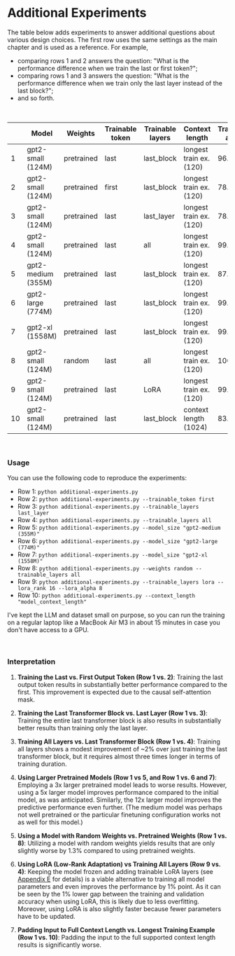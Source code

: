 # Additional Experiments

The table below adds experiments to answer additional questions about various design choices. The first row uses the same settings as the main chapter and is used as a reference.
For example, 

- comparing rows 1 and 2 answers the question: "What is the performance difference when we train the last or first token?";
- comparing rows 1 and 3 answers the question: "What is the performance difference when we train only the last layer instead of the last block?";
- and so forth.

&nbsp;

|    | Model              | Weights    | Trainable token | Trainable layers | Context length          | Training acc | Validation acc | Test acc | Training time | CPU/GPU |
|----|--------------------|------------|-----------------|------------------|-------------------------|--------------|----------------|----------|---------------|---------|
| 1  | gpt2-small (124M)  | pretrained | last            | last_block       | longest train ex. (120) | 96.63%       | 99.33%         | 95.00%   | 0.39 min      | V100    |
| 2  | gpt2-small (124M)  | pretrained | first           | last_block       | longest train ex. (120) | 78.46%       | 80.54%         | 75.00%   | 0.37 min      | V100    |
| 3  | gpt2-small (124M)  | pretrained | last            | last_layer       | longest train ex. (120) | 78.65%       | 79.87%         | 72.00%   | 0.33 min      | V100    |
| 4  | gpt2-small (124M)  | pretrained | last            | all              | longest train ex. (120) | 99.62%       | 96.64%         | 96.67%   | 0.94 min      | V100    |
| 5  | gpt2-medium (355M) | pretrained | last            | last_block       | longest train ex. (120) | 87.50%       | 91.28%         | 84.67%   | 0.91 min      | V100    |
| 6  | gpt2-large (774M)  | pretrained | last            | last_block       | longest train ex. (120) | 99.52%       | 98.66%         | 96.67%   | 1.91 min      | V100    |
| 7  | gpt2-xl (1558M)    | pretrained | last            | last_block       | longest train ex. (120) | 99.81%       | 99.33%         | 98.33%   | 3.84 min      | V100    |
| 8  | gpt2-small (124M)  | random     | last            | all              | longest train ex. (120) | 100%         | 96.64%         | 93.67%   | 0.93 min      | V100    |
| 9  | gpt2-small (124M)  | pretrained | last            | LoRA             | longest train ex. (120) | 99.52%       | 97.99%         | 97.67%   | 0.82 min      | V100    |
| 10 | gpt2-small (124M)  | pretrained | last            | last_block       | context length (1024)   | 83.08%       | 87.92%         | 78.33%   | 3.24 min      | V100    |


&nbsp;

### Usage

You can use the following code to reproduce the experiments:

- Row 1: `python additional-experiments.py`
- Row 2: `python additional-experiments.py --trainable_token first` 
- Row 3: `python additional-experiments.py --trainable_layers last_layer`
- Row 4: `python additional-experiments.py --trainable_layers all`
- Row 5: `python additional-experiments.py --model_size "gpt2-medium (355M)"`
- Row 6: `python additional-experiments.py --model_size "gpt2-large (774M)"`
- Row 7: `python additional-experiments.py --model_size "gpt2-xl (1558M)"`
- Row 8: `python additional-experiments.py --weights random --trainable_layers all`
- Row 9: `python additional-experiments.py --trainable_layers lora --lora_rank 16 --lora_alpha 8`
- Row 10: `python additional-experiments.py --context_length "model_context_length"`

I've kept the LLM and dataset small on purpose, so you can run the training on a regular laptop like a MacBook Air M3 in about 15 minutes in case you don't have access to a GPU.

&nbsp;

### Interpretation

1. **Training the Last vs. First Output Token (Row 1 vs. 2)**: Training the last output token results in substantially better performance compared to the first. This improvement is expected due to the causal self-attention mask.

2. **Training the Last Transformer Block vs. Last Layer (Row 1 vs. 3)**: Training the entire last transformer block is also results in substantially better results than training only the last layer.

3. **Training All Layers vs. Last Transformer Block (Row 1 vs. 4)**: Training all layers shows a modest improvement of ~2% over just training the last transformer block, but it requires almost three times longer in terms of training duration.

4. **Using Larger Pretrained Models (Row 1 vs 5, and Row 1 vs. 6 and 7)**: Employing a 3x larger pretrained model leads to worse results. However, using a 5x larger model improves performance compared to the initial model, as was anticipated. Similarly, the 12x larger model improves the predictive performance even further. (The medium model was perhaps not well pretrained or the particular finetuning configuration works not as well for this model.)

5. **Using a Model with Random Weights vs. Pretrained Weights (Row 1 vs. 8)**: Utilizing a model with random weights yields results that are only slightly worse by 1.3% compared to using pretrained weights.

6. **Using LoRA (Low-Rank Adaptation) vs Training All Layers (Row 9 vs. 4)**: Keeping the model frozen and adding trainable LoRA layers (see [Appendix E](../../appendix-E/01_main-chapter-code/appendix-E.ipynb) for details) is a viable alternative to training all model parameters and even improves the performance by 1% point. As it can be seen by the 1% lower gap between the training and validation accuracy when using LoRA, this is likely due to less overfitting. Moreover, using LoRA is also slightly faster because fewer parameters have to be updated.

7. **Padding Input to Full Context Length vs. Longest Training Example (Row 1 vs. 10)**: Padding the input to the full supported context length results is significantly worse.
